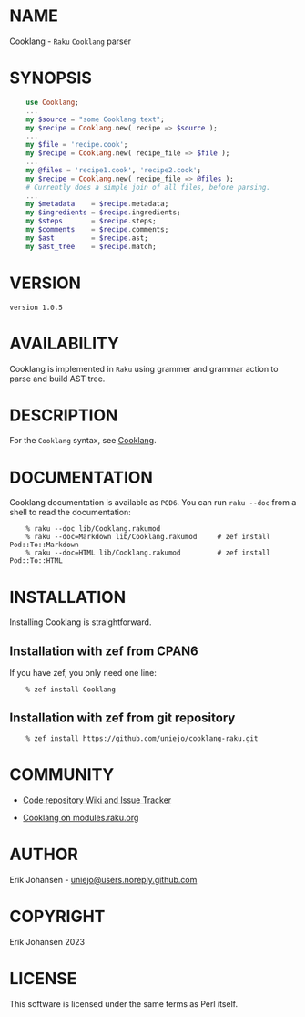 NAME
====

Cooklang - `Raku` `Cooklang` parser

SYNOPSIS
========

```raku
    use Cooklang;
    ...
    my $source = "some Cooklang text";
    my $recipe = Cooklang.new( recipe => $source );
    ...
    my $file = 'recipe.cook';
    my $recipe = Cooklang.new( recipe_file => $file );
    ...
    my @files = 'recipe1.cook', 'recipe2.cook';
    my $recipe = Cooklang.new( recipe_file => @files );
    # Currently does a simple join of all files, before parsing.
    ...
    my $metadata    = $recipe.metadata;
    my $ingredients = $recipe.ingredients;
    my $steps       = $recipe.steps;
    my $comments    = $recipe.comments;
    my $ast         = $recipe.ast;
    my $ast_tree    = $recipe.match;
```

VERSION
=======

    version 1.0.5

AVAILABILITY
============

Cooklang is implemented in `Raku` using grammer and grammar action to parse and build AST tree.

DESCRIPTION
===========

For the `Cooklang` syntax, see [Cooklang](https://cooklang.org/).

DOCUMENTATION
=============

Cooklang documentation is available as `POD6`. You can run `raku --doc` from a shell to read the documentation:

        % raku --doc lib/Cooklang.rakumod
        % raku --doc=Markdown lib/Cooklang.rakumod     # zef install Pod::To::Markdown
        % raku --doc=HTML lib/Cooklang.rakumod         # zef install Pod::To::HTML

INSTALLATION
============

Installing Cooklang is straightforward.

## Installation with zef from CPAN6

If you have zef, you only need one line:

        % zef install Cooklang

## Installation with zef from git repository

        % zef install https://github.com/uniejo/cooklang-raku.git

COMMUNITY
=========

  * [Code repository Wiki and Issue Tracker](https://github.com/uniejo/cooklang-raku)

  * [Cooklang on modules.raku.org](https://modules.raku.org/dist/Cooklang:zef:zef:uniejo)

AUTHOR
======

Erik Johansen - uniejo@users.noreply.github.com

COPYRIGHT
=========

Erik Johansen 2023

LICENSE
=======

This software is licensed under the same terms as Perl itself.

